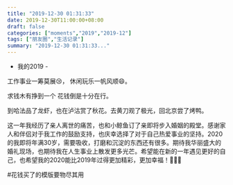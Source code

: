 ```yaml
---
title: "2019-12-30 01:31:33"
date: 2019-12-30T11:00:00+08:00
draft: false
categories: ["moments","2019","2019-12"]
tags: ["朋友圈","生活记录"]
summary: "2019-12-30 01:31:33..."
---
```


- 我的2019 -

工作事业一筹莫展😢，
休闲玩乐一帆风顺😄。

求钱木有挣到一个
花钱倒是十分在行。

到哈法品了龙虾，也在泸沽赏了秋花。去黄刀观了极光，回北京尝了烤鸭。

这一年我经历了亲人离世的痛苦，也和小鲸鱼订了亲即将步入婚姻的殿堂。感谢家人和伴侣对于我工作的鼓励支持，也庆幸选择了对于自己热爱事业的坚持。2020的我即将年满30岁，需要吸收，打磨和沉淀的东西还有很多。期待我华丽盛大的婚礼现场，也期待我在人生事业上散发更多光芒。希望能在新的一年遇见更好的自己，也希望我的2020能比2019年过得更加精彩，更加幸福！🥳🥳🥳

#花钱买了的模版要物尽其用

